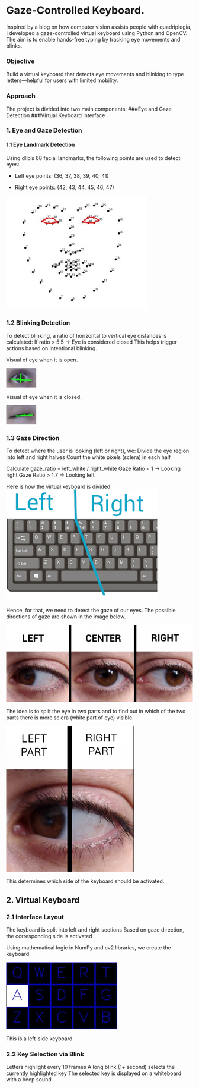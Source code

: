 
<h1>Gaze-Controlled Keyboard.</h1>
Inspired by a blog on how computer vision assists people with quadriplegia, I developed a gaze-controlled virtual keyboard using Python and OpenCV. The aim is to enable hands-free typing by tracking eye movements and blinks.

<h3>Objective</h3>
Build a virtual keyboard that detects eye movements and blinking to type letters—helpful for users with limited mobility.

<h3>Approach</h3>
The project is divided into two main components:
###Eye and Gaze Detection
###Virtual Keyboard Interface

<h3>1. Eye and Gaze Detection</h3>
<h4>1.1 Eye Landmark Detection</h4>

Using dlib’s 68 facial landmarks, the following points are used to detect eyes:
* Left eye points: (36, 37, 38, 39, 40, 41)

* Right eye points: (42, 43, 44, 45, 46, 47)

![](Images/face_landmarks.JPG)

<h3>1.2 Blinking Detection</h3>
To detect blinking, a ratio of horizontal to vertical eye distances is calculated:
If ratio > 5.5 → Eye is considered closed
This helps trigger actions based on intentional blinking.

Visual of eye when it is open.

![](Images/eye_open.jpg)

Visual of eye when it is closed.

![](Images/eye_closed.jpg)


<h3>1.3 Gaze Direction</h3>
To detect where the user is looking (left or right), we:
Divide the eye region into left and right halves
Count the white pixels (sclera) in each half

Calculate gaze_ratio = left_white / right_white
Gaze Ratio < 1 → Looking right
Gaze Ratio > 1.7 → Looking left

Here is how the virtual keyboard is divided
![](Images/keyboard.png)

Hence, for that, we need to detect the gaze of our eyes. The possible directions of gaze are shown in the image below.

![](Images/different_direction_of_eye.png)

The idea is to split the eye in two parts and to find out in which of the two parts there is more sclera (white part of eye) visible.

![](Images/2_division_eye.png)


This determines which side of the keyboard should be activated.

<h2>2. Virtual Keyboard</h2>

<h3>2.1 Interface Layout</h3>
The keyboard is split into left and right sections
Based on gaze direction, the corresponding side is activated

Using mathematical logic in NumPy and cv2 libraries, we create the keyboard.

![](Images/virtual_keyboard.jpg)

This is a left-side keyboard.

<h3>2.2 Key Selection via Blink</h3>
Letters highlight every 10 frames
A long blink (1+ second) selects the currently highlighted key
The selected key is displayed on a whiteboard with a beep sound
